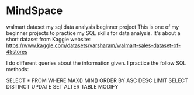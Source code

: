 # MindSpace
walmart dataset my sql data analysis beginner project
This is one of my beginner projects to practice my SQL skills for data analysis. It's about a short dataset from Kaggle website: https://www.kaggle.com/datasets/varsharam/walmart-sales-dataset-of-45stores

I do different queries about the information given. I practice the follow SQL methods:

SELECT * FROM
WHERE
MAX()
MIN()
ORDER BY
ASC
DESC
LIMIT
SELECT DISTINCT
UPDATE
SET
ALTER TABLE
MODIFY
